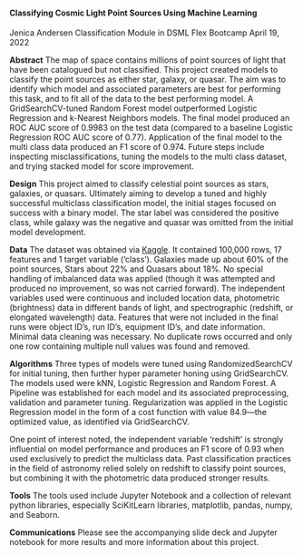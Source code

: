 #### Classifying Cosmic Light Point Sources Using Machine Learning
Jenica Andersen
Classification Module in DSML Flex Bootcamp
April 19, 2022

**Abstract**
The map of space contains millions of point sources of light that have been catalogued but not classified. This project created models to classify the point sources as either star, galaxy, or quasar. The aim was to identify which model and associated parameters are best for performing this task, and to fit all of the data to the best performing model. A GridSearchCV-tuned Random Forest model outperformed Logistic Regression and k-Nearest Neighbors models. The final model produced an ROC AUC score of 0.9983 on the test data (compared to a baseline Logistic Regression ROC AUC score of 0.77). Application of the final model to the multi class data produced an F1 score of 0.974. Future steps include inspecting misclassifications, tuning the models to the multi class dataset, and trying stacked model for score improvement. 

**Design** 
This project aimed to classify celestial point sources as stars, galaxies, or quasars. Ultimately aiming to develop a tuned and highly successful multiclass classification model, the initial stages focused on success with a binary model. The star label was considered the positive class, while galaxy was the negative and quasar was omitted from the initial model development.

**Data**
The dataset was obtained via [Kaggle](https://www.kaggle.com/datasets/fedesoriano/stellar-classification-dataset-sdss17). It contained 100,000 rows, 17 features and 1 target variable (‘class’). Galaxies made up about 60% of the point sources, Stars about 22% and Quasars about 18%. No special handling of imbalanced data was applied (though it was attempted and produced no improvement, so was not carried forward). The independent variables used were continuous and included location data, photometric (brightness) data in different bands of light, and spectrographic (redshift, or elongated wavelength) data. Features that were not included in the final runs were object ID’s, run ID’s, equipment ID’s, and date information. Minimal data cleaning was necessary. No duplicate rows occurred and only one row containing multiple null values was found and removed. 

**Algorithms**
Three types of models were tuned using RandomizedSearchCV for initial tuning, then further hyper parameter honing using GridSearchCV. The models used were kNN, Logistic Regression and Random Forest. A Pipeline was established for each model and its associated preprocessing, validation and parameter tuning. Regularization was applied in the Logistic Regression model in the form of a cost function with value 84.9—the optimized value, as identified via GridSearchCV.

One point of interest noted, the independent variable ‘redshift’ is strongly influential on model performance and produces an F1 score of 0.93 when used exclusively to predict the multiclass data. Past classification practices in the field of astronomy relied solely on redshift to classify point sources, but combining it with the photometric data produced stronger results. 

**Tools** 
The tools used include Jupyter Notebook and a collection of relevant python libraries, especially SciKitLearn libraries, matplotlib, pandas, numpy, and Seaborn.

**Communications**
Please see the accompanying slide deck and Jupyter notebook for more results and more information about this project.
